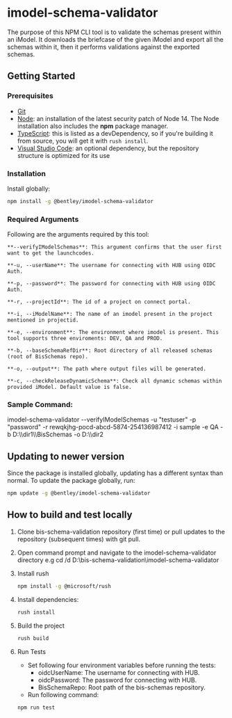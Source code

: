 # imodel-schema-validator
The purpose of this NPM CLI tool is to validate the schemas present within an iModel. It downloads the briefcase of the given iModel and export all the schemas within it, then it performs validations against the exported schemas.

## Getting Started

### Prerequisites

- [Git](https://git-scm.com/)
- [Node](https://nodejs.org/en/): an installation of the latest security patch of Node 14. The Node installation also includes the **npm** package manager.
- [TypeScript](https://www.typescriptlang.org/): this is listed as a devDependency, so if you're building it from source, you will get it with `rush install`.
- [Visual Studio Code](https://code.visualstudio.com/): an optional dependency, but the repository structure is optimized for its use

### Installation

Install globally:

```sh
npm install -g @bentley/imodel-schema-validator
```

### Required Arguments

Following are the arguments required by this tool:

    **--verifyIModelSchemas**: This argument confirms that the user first want to get the launchcodes.

    **-u, --userName**: The username for connecting with HUB using OIDC Auth.

    **-p, --password**: The password for connecting with HUB using OIDC Auth.

    **-r, --projectId**: The id of a project on connect portal.

    **-i, --iModelName**: The name of an imodel present in the project mentioned in projectid.

    **-e, --environment**: The environment where imodel is present. This tool supports three enviroments: DEV, QA and PROD.

    **-b, --baseSchemaRefDir**: Root directory of all released schemas (root of BisSchemas repo).

    **-o, --output**: The path where output files will be generated.

    **-c, --checkReleaseDynamicSchema**: Check all dynamic schemas within provided iModel. Default value is false.

### Sample Command:
imodel-schema-validator --verifyIModelSchemas -u "testuser" -p "password" -r rewqkjhg-pocd-abcd-5874-254136987412 -i sample -e QA -b D:\\\\dir1\\\\BisSchemas -o D:\\\\dir2

## Updating to newer version

Since the package is installed globally, updating has a different syntax than normal. To update the package globally, run:

```sh
npm update -g @bentley/imodel-schema-validator
```

## How to build and test locally
1. Clone bis-schema-validation repository (first time) or pull updates to the repository (subsequent times) with git pull.

2. Open command prompt and navigate to the imodel-schema-validator directory e.g cd /d D:\bis-schema-validation\imodel-schema-validator

3. Install rush
    ```sh
    npm install -g @microsoft/rush
    ```
4. Install dependencies:
    ```sh
    rush install
    ```
5. Build the project
    ```sh
    rush build
    ```
6. Run Tests
    - Set following four environment variables before running the tests:
        - oidcUserName: The username for connecting with HUB.
        - oidcPassword: The password for connecting with HUB.
        - BisSchemaRepo: Root path of the bis-schemas repository.
    - Run following command:
    ```sh
    npm run test
    ```